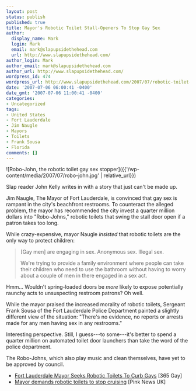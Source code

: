 ```yaml
---
layout: post
status: publish
published: true
title: Mayor's Robotic Toilet Stall-Openers To Stop Gay Sex
author:
  display_name: Mark
  login: Mark
  email: mark@slapupsidethehead.com
  url: http://www.slapupsidethehead.com/
author_login: Mark
author_email: mark@slapupsidethehead.com
author_url: http://www.slapupsidethehead.com/
wordpress_id: 474
wordpress_url: http://www.slapupsidethehead.com/2007/07/robotic-toilet-stop-gay-sex/
date: '2007-07-06 06:00:41 -0400'
date_gmt: '2007-07-06 11:00:41 -0400'
categories:
- Uncategorized
tags:
- United States
- Fort Lauderdale
- Jim Naugle
- Mayors
- Toilets
- Frank Sousa
- Florida
comments: []
---
```

![Robo-John, the robotic toilet gay sex stopper]({{'/wp-content/media/2007/07/robo-john.jpg' | relative_url}})

Slap reader John Kelly writes in with a story that just can't be made up.

Jim Naugle, The Mayor of Fort Lauderdale, is convinced that gay sex is rampant in the city's beachfront restrooms. To counteract the alleged problem, the mayor has recommended the city invest a quarter million dollars into "Robo-Johns," robotic toilets that swing the stall door open if a patron takes too long.

While crazy-expensive, mayor Naugle _insisted_ that robotic toilets are the only way to protect children:

> [Gay men] are engaging in sex. Anonymous sex. Illegal sex.
> 
> We're trying to provide a family environment where people can take their children who need to use the bathroom without having to worry about a couple of men in there engaged in a sex act.

Hmm... Wouldn't spring-loaded doors be _more_ likely to expose potentially raunchy acts to unsuspecting restroom patrons? Oh well.

While the mayor praised the increased morality of robotic toilets, Sergeant Frank Sousa of the Fort Lauderdale Police Department painted a slightly different view of the situation: "There's no evidence, no reports or arrests made for any men having sex in any restrooms."

Interesting perspective. Still, I guess---to some---it's better to spend a quarter million on automated toilet door launchers than take the word of the police department.

The Robo-Johns, which also play music and clean themselves, have yet to be approved by council.

- [Fort Lauderdale Mayor Seeks Robotic Toilets To Curb Gays](http://www.365gay.com/Newscon07/07/070407toilet.htm) [365 Gay]
- [Mayor demands robotic toilets to stop cruising](http://www.pinknews.co.uk/news/articles/2005-4854.html) [Pink News UK]
